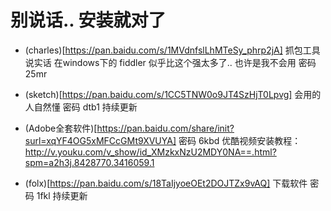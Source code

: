 # 别说话.. 安装就对了

- (charles)[https://pan.baidu.com/s/1MVdnfslLhMTeSy_phrp2jA] 抓包工具 说实话 在windows下的 fiddler 似乎比这个强太多了.. 也许是我不会用 密码 25mr

- (sketch)[https://pan.baidu.com/s/1CC5TNW0o9JT4SzHjT0Lpvg] 会用的人自然懂 密码 dtb1 持续更新

- (Adobe全套软件)[https://pan.baidu.com/share/init?surl=xqYF4OG5xMFCcGMt9XVUYA] 密码 6kbd 优酷视频安装教程： http://v.youku.com/v_show/id_XMzkxNzU2MDY0NA==.html?spm=a2h3j.8428770.3416059.1 


- (folx)[https://pan.baidu.com/s/18TaIjyoeOEt2DOJTZx9vAQ] 下载软件 密码 1fkl 持续更新

